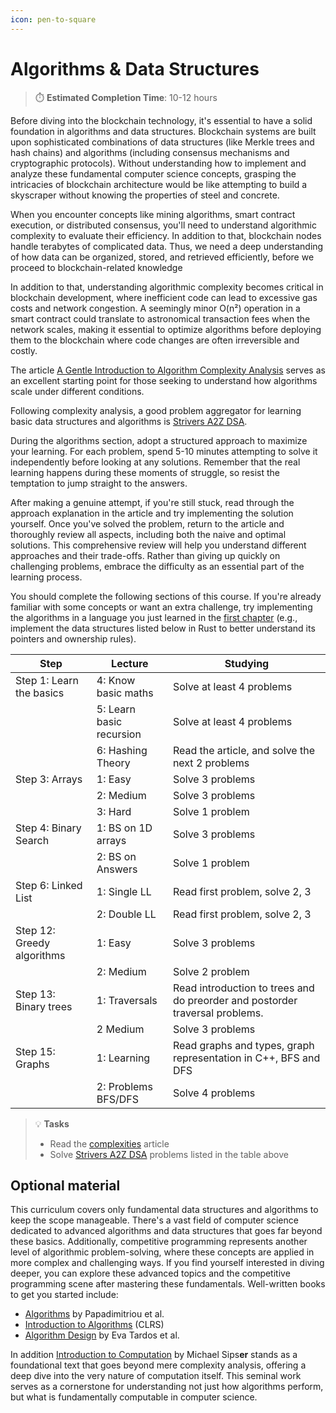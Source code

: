 ```yaml
---
icon: pen-to-square
---
```


# Algorithms & Data Structures

> ⏱️ **Estimated Completion Time**: 10-12 hours



Before diving into the blockchain technology, it's essential to have a solid foundation in algorithms and data structures. Blockchain systems are built upon sophisticated combinations of data structures (like Merkle trees and hash chains) and algorithms (including consensus mechanisms and cryptographic protocols). Without understanding how to implement and analyze these fundamental computer science concepts, grasping the intricacies of blockchain architecture would be like attempting to build a skyscraper without knowing the properties of steel and concrete.

When you encounter concepts like mining algorithms, smart contract execution, or distributed consensus, you'll need to understand algorithmic complexity to evaluate their efficiency. In addition to that, blockchain nodes handle terabytes of complicated data. Thus, we need a deep understanding of how data can be organized, stored, and retrieved efficiently, before we proceed to blockchain-related knowledge

In addition to that, understanding algorithmic complexity becomes critical in blockchain development, where inefficient code can lead to excessive gas costs and network congestion. A seemingly minor O(n²) operation in a smart contract could translate to astronomical transaction fees when the network scales, making it essential to optimize algorithms before deploying them to the blockchain where code changes are often irreversible and costly.

The article [A Gentle Introduction to Algorithm Complexity Analysis](https://discrete.gr/complexity/) serves as an excellent starting point for those seeking to understand how algorithms scale under different conditions.

Following complexity analysis, a good problem aggregator for learning basic data structures and algorithms is [Strivers A2Z DSA](https://takeuforward.org/strivers-a2z-dsa-course/strivers-a2z-dsa-course-sheet-2).

During the algorithms section, adopt a structured approach to maximize your learning. For each problem, spend 5-10 minutes attempting to solve it independently before looking at any solutions. Remember that the real learning happens during these moments of struggle, so resist the temptation to jump straight to the answers.

After making a genuine attempt, if you're still stuck, read through the approach explanation in the article and try implementing the solution yourself. Once you've solved the problem, return to the article and thoroughly review all aspects, including both the naive and optimal solutions. This comprehensive review will help you understand different approaches and their trade-offs. Rather than giving up quickly on challenging problems, embrace the difficulty as an essential part of the learning process.

You should complete the following sections of this course. If you're already familiar with some concepts or want an extra challenge, try implementing the algorithms in a language you just learned in the [first chapter](/prerequisites/language-proficiency) (e.g., implement the data structures listed below in Rust to better understand its pointers and ownership rules).

| Step                       | Lecture                  | Studying                                                                     |
| -------------------------- | ------------------------ | ---------------------------------------------------------------------------- |
| Step 1: Learn the basics   | 4: Know basic maths      | Solve at least 4 problems                                                    |
|                            | 5: Learn basic recursion | Solve at least 4 problems                                                    |
|                            | 6: Hashing Theory        | Read the article, and solve the next 2 problems                              |
| Step 3: Arrays             | 1: Easy                  | Solve 3 problems                                                             |
|                            | 2: Medium                | Solve 3 problems                                                             |
|                            | 3: Hard                  | Solve 1 problem                                                              |
| Step 4: Binary Search      | 1: BS on 1D arrays       | Solve 3 problems                                                             |
|                            | 2: BS on Answers         | Solve 1 problem                                                              |
| Step 6: Linked List        | 1: Single LL             | Read first problem, solve 2, 3                                               |
|                            | 2: Double LL             | Read first problem, solve 2, 3                                               |
| Step 12: Greedy algorithms | 1: Easy                  | Solve 3 problems                                                             |
|                            | 2: Medium                | Solve 2 problem                                                              |
| Step 13: Binary trees      | 1: Traversals            | Read introduction to trees and do preorder and postorder traversal problems. |
|                            | 2 Medium                 | Solve 3 problems                                                             |
| Step 15: Graphs            | 1: Learning              | Read graphs and types, graph representation in C++, BFS and DFS              |
|                            | 2: Problems BFS/DFS      | Solve 4 problems                                                             |

> 💡 **Tasks**
> * Read the [complexities](https://discrete.gr/complexity/) article
> * Solve [Strivers A2Z DSA](https://takeuforward.org/strivers-a2z-dsa-course/strivers-a2z-dsa-course-sheet-2) problems listed in the table above

## Optional material

This curriculum covers only fundamental data structures and algorithms to keep the scope manageable. There's a vast field of computer science dedicated to advanced algorithms and data structures that goes far beyond these basics. Additionally, competitive programming represents another level of algorithmic problem-solving, where these concepts are applied in more complex and challenging ways. If you find yourself interested in diving deeper, you can explore these advanced topics and the competitive programming scene after mastering these fundamentals. Well-written books to get you started include:

* [Algorithms](http://algorithmics.lsi.upc.edu/docs/Dasgupta-Papadimitriou-Vazirani.pdf) by Papadimitriou et al.
* [Introduction to Algorithms](https://dl.ebooksworld.ir/books/Introduction.to.Algorithms.4th.Leiserson.Stein.Rivest.Cormen.MIT.Press.9780262046305.EBooksWorld.ir.pdf) (CLRS)
* [Algorithm Design](https://github.com/aforarup/interview/blob/master/Data%20Structures%20and%20Algorithm/Algorithm%20Books/Algorithm%20Design%20by%20Jon%20Kleinberg,%20Eva%20Tardos.pdf) by Eva Tardos et al.

In addition [Introduction to Computation](https://fuuu.be/polytech/INFOF408/Introduction-To-The-Theory-Of-Computation-Michael-Sipser.pdf) by Michael Sips**er** stands as a foundational text that goes beyond mere complexity analysis, offering a deep dive into the very nature of computation itself. This seminal work serves as a cornerstone for understanding not just how algorithms perform, but what is fundamentally computable in computer science.
